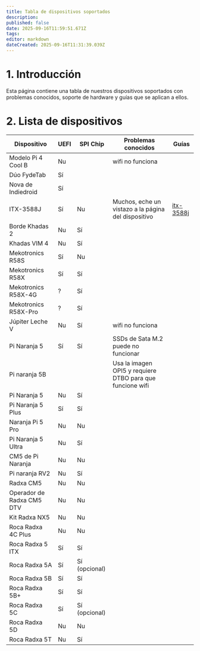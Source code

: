 ```yaml
---
title: Tabla de dispositivos soportados
description:
published: false
date: 2025-09-16T11:59:51.671Z
tags:
editor: markdown
dateCreated: 2025-09-16T11:31:39.039Z
---
```


# 1. Introducción

Esta página contiene una tabla de nuestros dispositivos soportados con problemas conocidos, soporte de hardware y guías que se aplican a ellos.

# 2. Lista de dispositivos

| Dispositivo               | UEFI | SPI Chip                         | Problemas conocidos                                       | Guías                      |
| ------------------------- | ---- | -------------------------------- | --------------------------------------------------------- | -------------------------- |
| Modelo Pi 4 Cool B        | Nu   |                                  | wifi no funciona                                          |                            |
| Dúo FydeTab               | Sí   |                                  |                                                           |                            |
| Nova de Indiedroid        | Sí   |                                  |                                                           |                            |
| ITX-3588J                 | Sí   | Nu                               | Muchos, eche un vistazo a la página del dispositivo       | [itx-3588j](/en/itx-3588j) |
| Borde Khadas 2            | Nu   | Sí                               |                                                           |                            |
| Khadas VIM 4              | Nu   | Sí                               |                                                           |                            |
| Mekotronics R58S          | Sí   | Nu                               |                                                           |                            |
| Mekotronics R58X          | Sí   | Sí                               |                                                           |                            |
| Mekotronics R58X-4G       | ?    | Sí                               |                                                           |                            |
| Mekotronics R58X-Pro      | ?    | Sí                               |                                                           |                            |
| Júpiter Leche V           | Nu   | Sí                               | wifi no funciona                                          |                            |
| Pi Naranja 5              | Sí   | Sí                               | SSDs de Sata M.2 puede no funcionar       |                            |
| Pi naranja 5B             |      |                                  | Usa la imagen OPI5 y requiere DTBO para que funcione wifi |                            |
| Pi Naranja 5              | Nu   | Sí                               |                                                           |                            |
| Pi Naranja 5 Plus         | Sí   | Sí                               |                                                           |                            |
| Naranja Pi 5 Pro          | Nu   | Nu                               |                                                           |                            |
| Pi Naranja 5 Ultra        | Nu   | Sí                               |                                                           |                            |
| CM5 de Pi Naranja         | Nu   | Nu                               |                                                           |                            |
| Pi naranja RV2            | Nu   | Sí                               |                                                           |                            |
| Radxa CM5                 | Nu   | Nu                               |                                                           |                            |
| Operador de Radxa CM5 DTV | Nu   | Nu                               |                                                           |                            |
| Kit Radxa NX5             | Nu   | Nu                               |                                                           |                            |
| Roca Radxa 4C Plus        | Nu   | Nu                               |                                                           |                            |
| Roca Radxa 5 ITX          | Sí   | Sí                               |                                                           |                            |
| Roca Radxa 5A             | Sí   | Sí (opcional) |                                                           |                            |
| Roca Radxa 5B             | Sí   | Sí                               |                                                           |                            |
| Roca Radxa 5B+            | Sí   | Sí                               |                                                           |                            |
| Roca Radxa 5C             | Sí   | Sí (opcional) |                                                           |                            |
| Roca Radxa 5D             | Nu   | Nu                               |                                                           |                            |
| Roca Radxa 5T             | Nu   | Sí                               |                                                           |                            |